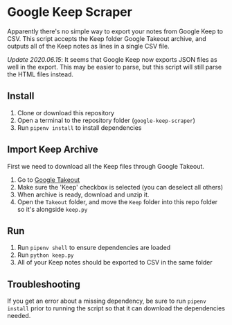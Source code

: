 # Google Keep Scraper
Apparently there's no simple way to export your notes from Google Keep to CSV. This script accepts the Keep folder Google Takeout archive, and outputs all of the Keep notes as lines in a single CSV file.

*Update 2020.06.15*: It seems that Google Keep now exports JSON files as well in the export. This may be easier to parse, but this script will still parse the HTML files instead.

## Install
1. Clone or download this repository
1. Open a terminal to the repository folder (`google-keep-scraper`)
1. Run `pipenv install` to install dependencies

## Import Keep Archive
First we need to download all the Keep files through Google Takeout.
1. Go to [Google Takeout](https://takeout.google.com/settings/takeout)
1. Make sure the 'Keep' checkbox is selected (you can deselect all others)
1. When archive is ready, download and unzip it.
1. Open the `Takeout` folder, and move the `Keep` folder into this repo folder so it's alongside `keep.py`

## Run
1. Run `pipenv shell` to ensure dependencies are loaded
1. Run `python keep.py`
1. All of your Keep notes should be exported to CSV in the same folder

## Troubleshooting
If you get an error about a missing dependency, be sure to run `pipenv install` prior to running the script so that it can download the dependencies needed.